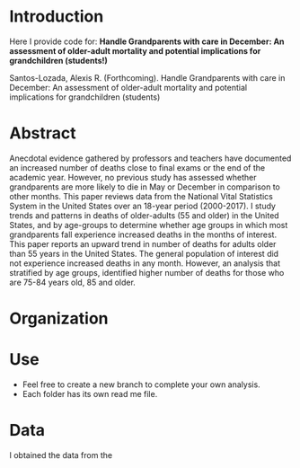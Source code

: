 # Introduction

Here I provide code for: **Handle Grandparents with care in December: An assessment of older-adult mortality and potential implications for grandchildren (students!)**

Santos-Lozada, Alexis R. (Forthcoming). Handle Grandparents with care in December: An assessment of older-adult mortality and potential implications for grandchildren (students)

# Abstract

Anecdotal evidence gathered by professors and teachers have documented an increased number of deaths close to final exams or the end of the academic year. However, no previous study has assessed whether grandparents are more likely to die in May or December in comparison to other months. This paper reviews data from the National Vital Statistics System in the United States over an 18-year period (2000-2017). I study trends and patterns in deaths of older-adults (55 and older) in the United States, and by age-groups to determine whether age groups in which most grandparents fall experience increased deaths in the months of interest. This paper reports an upward trend in number of deaths for adults older than 55 years in the United States. The general population of interest did not experience increased deaths in any month. However, an analysis that stratified by age groups, identified higher number of deaths for those who are 75-84 years old, 85 and older. 

# Organization 

# Use

* Feel free to create a new branch to complete your own analysis.
* Each folder has its own read me file.

# Data

I obtained the data from the 
